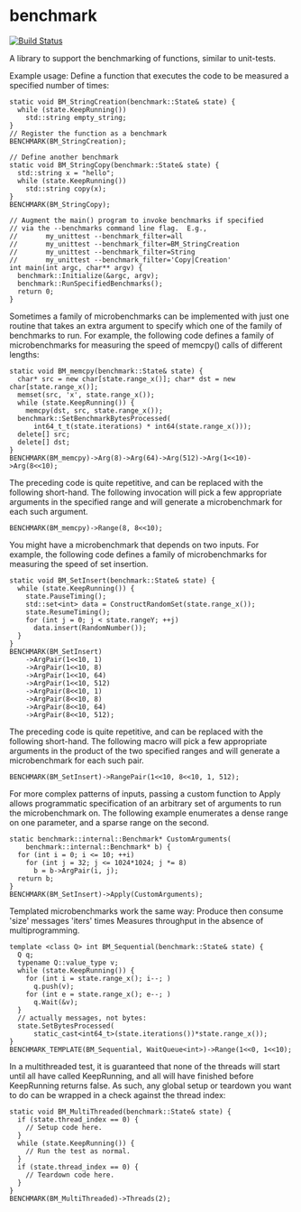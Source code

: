 benchmark
=========
[![Build Status](https://drone.io/github.com/google/benchmark/status.png)](https://drone.io/github.com/google/benchmark/latest)

A library to support the benchmarking of functions, similar to unit-tests.

Example usage:
Define a function that executes the code to be measured a
specified number of times:

    static void BM_StringCreation(benchmark::State& state) {
      while (state.KeepRunning())
        std::string empty_string;
    }
    // Register the function as a benchmark
    BENCHMARK(BM_StringCreation);

    // Define another benchmark
    static void BM_StringCopy(benchmark::State& state) {
      std::string x = "hello";
      while (state.KeepRunning())
        std::string copy(x);
    }
    BENCHMARK(BM_StringCopy);

    // Augment the main() program to invoke benchmarks if specified
    // via the --benchmarks command line flag.  E.g.,
    //       my_unittest --benchmark_filter=all
    //       my_unittest --benchmark_filter=BM_StringCreation
    //       my_unittest --benchmark_filter=String
    //       my_unittest --benchmark_filter='Copy|Creation'
    int main(int argc, char** argv) {
      benchmark::Initialize(&argc, argv);
      benchmark::RunSpecifiedBenchmarks();
      return 0;
    }

Sometimes a family of microbenchmarks can be implemented with
just one routine that takes an extra argument to specify which
one of the family of benchmarks to run.  For example, the following
code defines a family of microbenchmarks for measuring the speed
of memcpy() calls of different lengths:

    static void BM_memcpy(benchmark::State& state) {
      char* src = new char[state.range_x()]; char* dst = new char[state.range_x()];
      memset(src, 'x', state.range_x());
      while (state.KeepRunning()) {
        memcpy(dst, src, state.range_x());
      benchmark::SetBenchmarkBytesProcessed(
          int64_t_t(state.iterations) * int64(state.range_x()));
      delete[] src;
      delete[] dst;
    }
    BENCHMARK(BM_memcpy)->Arg(8)->Arg(64)->Arg(512)->Arg(1<<10)->Arg(8<<10);

The preceding code is quite repetitive, and can be replaced with the
following short-hand.  The following invocation will pick a few
appropriate arguments in the specified range and will generate a
microbenchmark for each such argument.

    BENCHMARK(BM_memcpy)->Range(8, 8<<10);

You might have a microbenchmark that depends on two inputs.  For
example, the following code defines a family of microbenchmarks for
measuring the speed of set insertion.

    static void BM_SetInsert(benchmark::State& state) {
      while (state.KeepRunning()) {
        state.PauseTiming();
        std::set<int> data = ConstructRandomSet(state.range_x());
        state.ResumeTiming();
        for (int j = 0; j < state.rangeY; ++j)
          data.insert(RandomNumber());
      }
    }
    BENCHMARK(BM_SetInsert)
        ->ArgPair(1<<10, 1)
        ->ArgPair(1<<10, 8)
        ->ArgPair(1<<10, 64)
        ->ArgPair(1<<10, 512)
        ->ArgPair(8<<10, 1)
        ->ArgPair(8<<10, 8)
        ->ArgPair(8<<10, 64)
        ->ArgPair(8<<10, 512);

The preceding code is quite repetitive, and can be replaced with
the following short-hand.  The following macro will pick a few
appropriate arguments in the product of the two specified ranges
and will generate a microbenchmark for each such pair.

    BENCHMARK(BM_SetInsert)->RangePair(1<<10, 8<<10, 1, 512);

For more complex patterns of inputs, passing a custom function
to Apply allows programmatic specification of an
arbitrary set of arguments to run the microbenchmark on.
The following example enumerates a dense range on one parameter,
and a sparse range on the second.

    static benchmark::internal::Benchmark* CustomArguments(
        benchmark::internal::Benchmark* b) {
      for (int i = 0; i <= 10; ++i)
        for (int j = 32; j <= 1024*1024; j *= 8)
          b = b->ArgPair(i, j);
      return b;
    }
    BENCHMARK(BM_SetInsert)->Apply(CustomArguments);

Templated microbenchmarks work the same way:
Produce then consume 'size' messages 'iters' times
Measures throughput in the absence of multiprogramming.

    template <class Q> int BM_Sequential(benchmark::State& state) {
      Q q;
      typename Q::value_type v;
      while (state.KeepRunning()) {
        for (int i = state.range_x(); i--; )
          q.push(v);
        for (int e = state.range_x(); e--; )
          q.Wait(&v);
      }
      // actually messages, not bytes:
      state.SetBytesProcessed(
          static_cast<int64_t>(state.iterations())*state.range_x());
    }
    BENCHMARK_TEMPLATE(BM_Sequential, WaitQueue<int>)->Range(1<<0, 1<<10);

In a multithreaded test, it is guaranteed that none of the threads will start
until all have called KeepRunning, and all will have finished before KeepRunning
returns false. As such, any global setup or teardown you want to do can be
wrapped in a check against the thread index:

    static void BM_MultiThreaded(benchmark::State& state) {
      if (state.thread_index == 0) {
        // Setup code here.
      }
      while (state.KeepRunning()) {
        // Run the test as normal.
      }
      if (state.thread_index == 0) {
        // Teardown code here.
      }
    }
    BENCHMARK(BM_MultiThreaded)->Threads(2);
